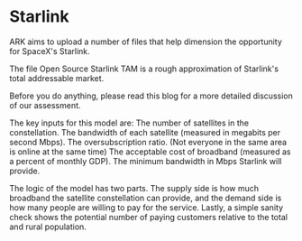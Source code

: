 # Starlink
ARK aims to upload a number of files that help dimension the opportunity for SpaceX's Starlink.

The file Open Source Starlink TAM is a rough approximation of Starlink's total addressable market.

Before you do anything, please read this blog for a more detailed discussion of our assessment.

The key inputs for this model are: 
The number of satellites in the constellation. 
The bandwidth of each satellite (measured in megabits per second Mbps). 
The oversubscription ratio. (Not everyone in the same area is online at the same time) 
The acceptable cost of broadband (measured as a percent of monthly GDP). 
The minimum bandwidth in Mbps Starlink will provide. 
 
The logic of the model has two parts. The supply side is how much broadband the satellite constellation can provide, and the demand side is how many people are willing to pay for the service. Lastly, a simple sanity check shows the potential number of paying customers relative to the total and rural population. 
